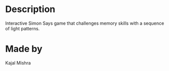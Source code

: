 # Description
Interactive Simon Says game that challenges memory skills with a sequence of light patterns.
# Made by 
Kajal Mishra